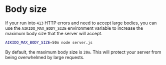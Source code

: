 # Body size

If your run into `413` HTTP errors and need to accept large bodies, you can use the `AIKIDO_MAX_BODY_SIZE` environment variable to increase the maximum body size that the server will accept.

```bash
AIKIDO_MAX_BODY_SIZE=50m node server.js
```

By default, the maximum body size is `20m`. This will protect your server from being overwhelmed by large requests.
